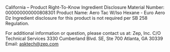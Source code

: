  
 
 
California – Product Right-To-Know Ingredient Disclosure 
Material Number: 000000000000808301 
Product Name: Aero Tac W/Iso Hexane - Euro Aero Dz 
Ingredient disclosure for this product is not required per SB 258 Regulation. 
 
For additional information or question, please contact us at: 
Zep, Inc. 
C/O Technical Services 
3330 Cumberland Blvd. SE, Ste 700 
Atlanta, GA 30339 
Email: asktech@zep.com 
 
 
 
 
